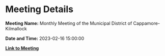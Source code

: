 # Meeting Details

**Meeting Name:** Monthly Meeting of the Municipal District of Cappamore-Kilmallock

**Date and Time:** 2023-02-16 15:00:00

**[Link to Meeting](https://www.limerick.ie/council/whats-on/monthly-meeting-of-the-municipal-district-of-cappamore-kilmallock)**
